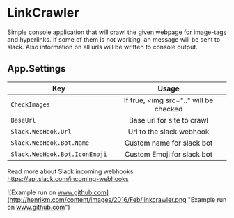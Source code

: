 # LinkCrawler
Simple console application that will crawl the given webpage for image-tags and hyperlinks. If some of them is not working, an message will be sent to slack. Also information on all urls will be written to console output.

## App.Settings

| Key     				      | Usage           					   |
| --------------------------  |:--------------------------------------:|
| ```CheckImages```      			  | If true, <img src=".." will be checked |
| ```BaseUrl   ```   				  | Base url for site to crawl  	       |
| ```Slack.WebHook.Url```  | Url to the slack webhook     		   |
| ```Slack.WebHook.Bot.Name``` 	  | Custom name for slack bot   		   |
| ```Slack.WebHook.Bot.IconEmoji``` | Custom Emoji for slack bot  	       |
 
     
Read more about Slack incoming webhooks: https://api.slack.com/incoming-webhooks

![Example run on www.github.com](http://henrikm.com/content/images/2016/Feb/linkcrawler.png "Example run on www.github.com")
